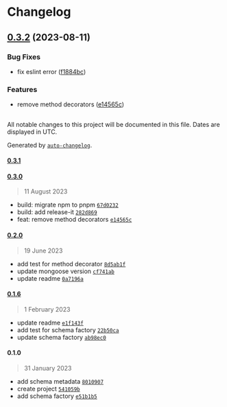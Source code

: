 # Changelog

## [0.3.2](https://github.com/canccevik/mondec/compare/0.2.0...0.3.2) (2023-08-11)


### Bug Fixes

* fix eslint error ([f1884bc](https://github.com/canccevik/mondec/commit/f1884bc3b3d4dd04ca41cfa6915949022b2e201b))


### Features

* remove method decorators ([e14565c](https://github.com/canccevik/mondec/commit/e14565cf8c9510889f6fb677b590446feaeda79c))

##

All notable changes to this project will be documented in this file. Dates are displayed in UTC.

Generated by [`auto-changelog`](https://github.com/CookPete/auto-changelog).

#### [0.3.1](https://github.com/canccevik/mondec/compare/0.3.0...0.3.1)

#### [0.3.0](https://github.com/canccevik/mondec/compare/0.2.0...0.3.0)

> 11 August 2023

- build: migrate npm to pnpm [`67d0232`](https://github.com/canccevik/mondec/commit/67d023210d457bb9f12e863f2aede00869af4aed)
- build: add release-it [`282d869`](https://github.com/canccevik/mondec/commit/282d869d7e5bfd194040cbe1348cd292853d97aa)
- feat: remove method decorators [`e14565c`](https://github.com/canccevik/mondec/commit/e14565cf8c9510889f6fb677b590446feaeda79c)

#### [0.2.0](https://github.com/canccevik/mondec/compare/0.1.6...0.2.0)

> 19 June 2023

- add test for method decorator [`8d5ab1f`](https://github.com/canccevik/mondec/commit/8d5ab1f4802dc0ee98a4c8daf4d8de3ed4eb233e)
- update mongoose version [`cf741ab`](https://github.com/canccevik/mondec/commit/cf741ab578321e651b9ee90fc52dad5dd464e907)
- update readme [`0a7196a`](https://github.com/canccevik/mondec/commit/0a7196ac208d80701f05f935bf65c796e88dd0a1)

#### [0.1.6](https://github.com/canccevik/mondec/compare/0.1.0...0.1.6)

> 1 February 2023

- update readme [`e1f143f`](https://github.com/canccevik/mondec/commit/e1f143f589928b1a7992a8cb11912dd0098fd466)
- add test for schema factory [`22b50ca`](https://github.com/canccevik/mondec/commit/22b50ca919086e6fe240b376fa82c99e8648d2c2)
- update schema factory [`ab98ec0`](https://github.com/canccevik/mondec/commit/ab98ec095d21736422b741ed7d6dd6100c1a64c2)

#### 0.1.0

> 31 January 2023

- add schema metadata [`8010907`](https://github.com/canccevik/mondec/commit/80109077db830226437de12224121d1f80afdd3e)
- create project [`541059b`](https://github.com/canccevik/mondec/commit/541059bf306e7295f991faf8979dedc22bff36eb)
- add schema factory [`e51b1b5`](https://github.com/canccevik/mondec/commit/e51b1b5acf1c10c0cb1ffa9dd1c604f30335e856)